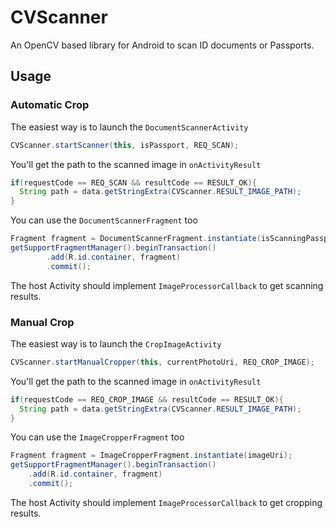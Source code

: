 # CVScanner
An OpenCV based library for Android to scan ID documents or Passports. 

## Usage
### Automatic Crop
The easiest way is to launch the `DocumentScannerActivity`

```java
CVScanner.startScanner(this, isPassport, REQ_SCAN);
```
You'll get the path to the scanned image in `onActivityResult`

```java
if(requestCode == REQ_SCAN && resultCode == RESULT_OK){
  String path = data.getStringExtra(CVScanner.RESULT_IMAGE_PATH);
}
```
You can use the `DocumentScannerFragment` too

```java
Fragment fragment = DocumentScannerFragment.instantiate(isScanningPassport);
getSupportFragmentManager().beginTransaction()
        .add(R.id.container, fragment)
        .commit();
```
The host Activity should implement `ImageProcessorCallback` to get scanning results.

### Manual Crop
The easiest way is to launch the `CropImageActivity`

```java
CVScanner.startManualCropper(this, currentPhotoUri, REQ_CROP_IMAGE);
```
You'll get the path to the scanned image in `onActivityResult`

```java
if(requestCode == REQ_CROP_IMAGE && resultCode == RESULT_OK){
  String path = data.getStringExtra(CVScanner.RESULT_IMAGE_PATH);
}
```
You can use the `ImageCropperFragment` too

```java
Fragment fragment = ImageCropperFragment.instantiate(imageUri);
getSupportFragmentManager().beginTransaction()
    .add(R.id.container, fragment)
    .commit();
```
The host Activity should implement `ImageProcessorCallback` to get cropping results.
